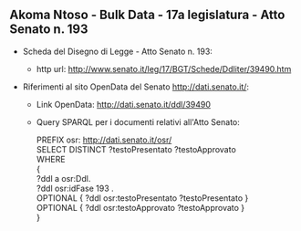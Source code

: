 ## Akoma Ntoso - Bulk Data - 17a legislatura - Atto Senato n. 193 ##

* Scheda del Disegno di Legge - Atto Senato n. 193:
	* http url: http://www.senato.it/leg/17/BGT/Schede/Ddliter/39490.htm

* Riferimenti al sito OpenData del Senato http://dati.senato.it/:
	* Link OpenData: http://dati.senato.it/ddl/39490
	* Query SPARQL per i documenti relativi all'Atto Senato:

        PREFIX osr: <http://dati.senato.it/osr/>  
		SELECT DISTINCT ?testoPresentato ?testoApprovato  
		WHERE  
		{  
		    ?ddl a osr:Ddl.  
		    ?ddl osr:idFase 193 .  
		    OPTIONAL { ?ddl osr:testoPresentato ?testoPresentato }  
		    OPTIONAL { ?ddl osr:testoApprovato ?testoApprovato }  
		}
		